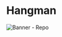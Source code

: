 # Hangman
![Banner - Repo](https://user-images.githubusercontent.com/60551230/147616095-128cb515-6949-45fe-b5c1-c0dc368e33fe.png)
